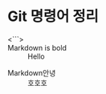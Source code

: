 # Git 명령어 정리

<dl>
  <```>
  <dt>Markdown is bold</dt>
   <dd>Hello</dd>
    </```>
</dl>

<dl>
  <dt>Markdown안녕</dt>
  <dd>호호호</dd>
</dl>




  

